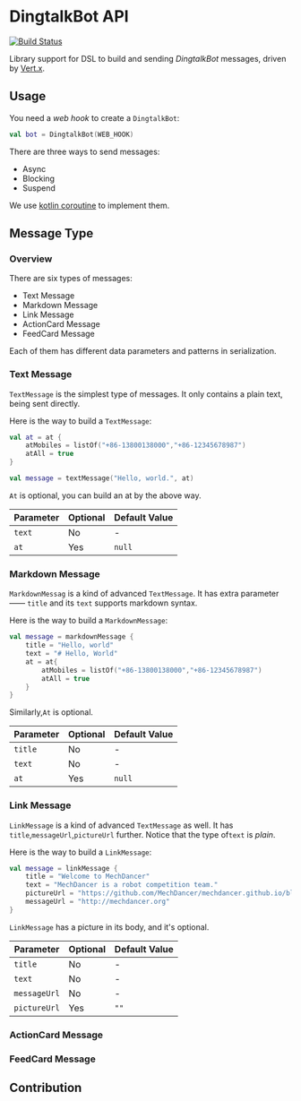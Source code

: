 # DingtalkBot API
[![Build Status](https://travis-ci.com/MechDancer/dingtalk-bot.svg?branch=master)](https://travis-ci.com/MechDancer/dingtalk-bot)

Library support for  DSL to build and sending *DingtalkBot* messages, driven by [Vert.x](https://vertx.io).

## Usage
You need a *web hook* to create a `DingtalkBot`:
```kotlin
val bot = DingtalkBot(WEB_HOOK)
```
There are three ways to send messages:
* Async
* Blocking
* Suspend

We use [kotlin coroutine](https://github.com/kotlin/kotlinx.coroutines) to implement them.

## Message Type

### Overview

There are six types of messages:
* Text Message
* Markdown Message
* Link Message
* ActionCard Message
* FeedCard Message

Each of them has different data parameters and patterns in serialization.

### 

### Text Message

`TextMessage` is the simplest type of messages. It only contains a plain text, being sent directly.

Here is the way to build a `TextMessage`:

```kotlin
val at = at { 
	atMobiles = listOf("+86-13800138000","+86-12345678987")
	atAll = true
}

val message = textMessage("Hello, world.", at)
```

`At` is optional, you can build an at by the above way.

| Parameter | Optional | Default Value |
| --------- | -------- | ------------- |
| `text`    | No       | -             |
| `at`      | Yes      | `null`        |

### 

### Markdown Message

`MarkdownMessag` is a kind of advanced `TextMessage`. It has extra parameter —— `title` and its `text` supports markdown syntax.

Here is the way to build a `MarkdownMessage`:

```kotlin
val message = markdownMessage {
	title = "Hello, world"
	text = "# Hello, World"
	at = at{
		atMobiles = listOf("+86-13800138000","+86-12345678987")
		atAll = true
	}
}
```

Similarly,`At` is optional.

| Parameter | Optional | Default Value |
| --------- | -------- | ------------- |
| `title`   | No       | -             |
| `text`    | No       | -             |
| `at`      | Yes      | `null`        |



### Link Message

`LinkMessage` is a kind of advanced `TextMessage` as well. It has `title`,`messageUrl`,`pictureUrl` further. Notice that the type of`text` is *plain*.

Here is the way to build a `LinkMessage`:

```kotlin
val message = linkMessage {
	title = "Welcome to MechDancer"
	text = "MechDancer is a robot competition team."
	pictureUrl = "https://github.com/MechDancer/mechdancer.github.io/blob/master/css/images/mechdancer2.png?raw=true"
	messageUrl = "http://mechdancer.org"
}
```

`LinkMessage` has a picture in its body, and it's optional.

| Parameter    | Optional | Default Value |
| ------------ | -------- | ------------- |
| `title`      | No       | -             |
| `text`       | No       | -             |
| `messageUrl` | No       | -             |
| `pictureUrl` | Yes      | `""`          |



### ActionCard Message



### FeedCard Message



## Contribution

